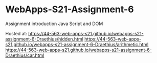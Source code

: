 # WebApps-S21-Assignment-6
Assignment introduction Java Script and DOM

Hosted at:
https://44-563-web-apps-s21.github.io/webapps-s21-assignment-6-Draethius/hidden.html
https://44-563-web-apps-s21.github.io/webapps-s21-assignment-6-Draethius/arithmetic.html
https://44-563-web-apps-s21.github.io/webapps-s21-assignment-6-Draethius/car.html

